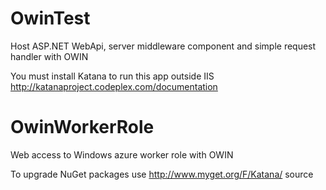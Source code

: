 OwinTest
=====

Host ASP.NET WebApi, server middleware component and simple request handler with OWIN

You must install Katana to run this app outside IIS
http://katanaproject.codeplex.com/documentation

OwinWorkerRole
=====

Web access to Windows azure worker role with OWIN

To upgrade NuGet packages use http://www.myget.org/F/Katana/ source
